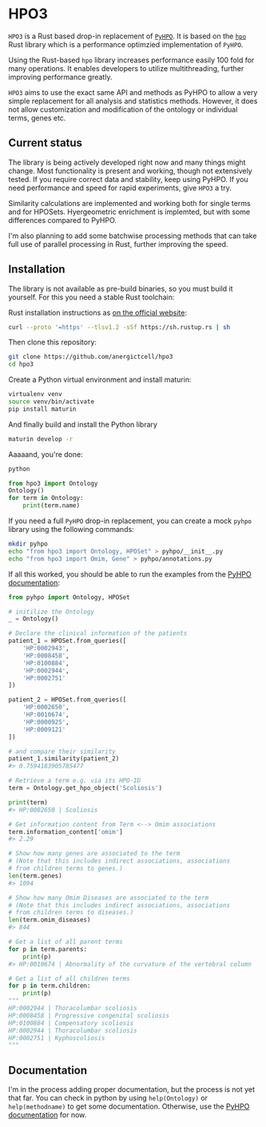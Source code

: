 # HPO3

`HPO3` is a Rust based drop-in replacement of [`PyHPO`](https://pypi.org/project/pyhpo/). It is based on the [`hpo`](https://crates.io/crates/hpo) Rust library which is a performance optimzied implementation of `PyHPO`.

Using the Rust-based `hpo` library increases performance easily 100 fold for many operations. It enables developers to utilize multithreading, further improving performance greatly.

`HPO3` aims to use the exact same API and methods as PyHPO to allow a very simple replacement for all analysis and statistics methods. However, it does not allow customization and modification of the ontology or individual terms, genes etc.

## Current status
The library is being actively developed right now and many things might change. Most functionality is present and working, though not extensively tested. If you require correct data and stability, keep using PyHPO. If you need performance and speed for rapid experiments, give `HPO3` a try.

Similarity calculations are implemented and working both for single terms and for HPOSets. Hyergeometric enrichment is implemted, but with some differences compared to PyHPO.

I'm also planning to add some batchwise processing methods that can take full use of parallel processing in Rust, further improving the speed.

## Installation
The library is not available as pre-build binaries, so you must build it yourself. For this you need a stable Rust toolchain:

Rust installation instructions as [on the official website](https://www.rust-lang.org/tools/install):

```bash
curl --proto '=https' --tlsv1.2 -sSf https://sh.rustup.rs | sh
```

Then clone this repository:
```bash
git clone https://github.com/anergictcell/hpo3
cd hpo3
```

Create a Python virtual environment and install maturin:
```bash
virtualenv venv
source venv/bin/activate
pip install maturin
```

And finally build and install the Python library
```bash
maturin develop -r
```

Aaaaand, you're done:
```bash
python
```

```python
from hpo3 import Ontology
Ontology()
for term in Ontology:
    print(term.name)
```

If you need a full `PyHPO` drop-in replacement, you can create a mock `pyhpo` library using the following commands:

```bash
mkdir pyhpo
echo "from hpo3 import Ontology, HPOSet" > pyhpo/__init__.py
echo "from hpo3 import Omim, Gene" > pyhpo/annotations.py
```

If all this worked, you should be able to run the examples from the [PyHPO documentation](https://centogene.github.io/pyhpo/):

```python
from pyhpo import Ontology, HPOSet

# initilize the Ontology
_ = Ontology()

# Declare the clinical information of the patients
patient_1 = HPOSet.from_queries([
    'HP:0002943',
    'HP:0008458',
    'HP:0100884',
    'HP:0002944',
    'HP:0002751'
])

patient_2 = HPOSet.from_queries([
    'HP:0002650',
    'HP:0010674',
    'HP:0000925',
    'HP:0009121'
])

# and compare their similarity
patient_1.similarity(patient_2)
#> 0.7594183905785477

# Retrieve a term e.g. via its HPO-ID
term = Ontology.get_hpo_object('Scoliosis')

print(term)
#> HP:0002650 | Scoliosis

# Get information content from Term <--> Omim associations
term.information_content['omim']
#> 2.29

# Show how many genes are associated to the term
# (Note that this includes indirect associations, associations
# from children terms to genes.)
len(term.genes)
#> 1094

# Show how many Omim Diseases are associated to the term
# (Note that this includes indirect associations, associations
# from children terms to diseases.)
len(term.omim_diseases)
#> 844

# Get a list of all parent terms
for p in term.parents:
    print(p)
#> HP:0010674 | Abnormality of the curvature of the vertebral column

# Get a list of all children terms
for p in term.children:
    print(p)
"""
HP:0002944 | Thoracolumbar scoliosis
HP:0008458 | Progressive congenital scoliosis
HP:0100884 | Compensatory scoliosis
HP:0002944 | Thoracolumbar scoliosis
HP:0002751 | Kyphoscoliosis
"""
```


## Documentation
I'm in the process adding proper documentation, but the process is not yet that far. You can check in python by using `help(Ontology)` or `help(methodname)` to get some documentation.
Otherwise, use the [PyHPO documentation](https://centogene.github.io/pyhpo/) for now.
